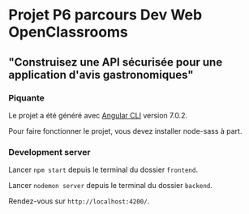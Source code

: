 # Projet P6 parcours Dev Web OpenClassrooms #

## "Construisez une API sécurisée pour une application d'avis gastronomiques" ##

### Piquante ###

Le projet a été généré avec [Angular CLI](https://github.com/angular/angular-cli) version 7.0.2.

Pour faire fonctionner le projet, vous devez installer node-sass à part.

### Development server ###

Lancer `npm start` depuis le terminal du dossier `frontend`.

Lancer `nodemon server` depuis le terminal du dossier `backend`.

Rendez-vous sur `http://localhost:4200/`.
